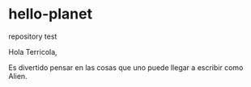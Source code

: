 # hello-planet
repository test

Hola Terricola,

Es divertido pensar en las cosas que uno puede llegar a escribir como Alien.
